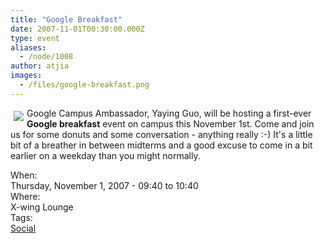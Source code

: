 ```yaml
---
title: "Google Breakfast"
date: 2007-11-01T00:30:00.000Z
type: event
aliases:
  - /node/1008
author: atjia
images:
  - /files/google-breakfast.png
---
```


<div class="field field-name-body field-type-text-with-summary field-label-hidden"><div class="field-items"><div class="field-item even"><p><img src="/files/google-breakfast.png" vspace="5" hspace="5" align="left">Google Campus Ambassador, Yaying Guo, will be hosting a first-ever <strong>Google breakfast</strong> event on campus this November 1st.  Come and join us for some donuts and some conversation - anything really :-)  It&apos;s a little bit of a breather in between midterms and a good excuse to come in a bit earlier on a weekday than you might normally.</p>
</div></div></div><div class="field field-name-field-dates field-type-datetime field-label-above"><div class="field-label">When:&#xA0;</div><div class="field-items"><div class="field-item even"><span class="date-display-single">Thursday, November 1, 2007 - <span class="date-display-range"><span class="date-display-start">09:40</span> to <span class="date-display-end">10:40</span></span></span></div></div></div><div class="field field-name-field-location field-type-text field-label-above"><div class="field-label">Where:&#xA0;</div><div class="field-items"><div class="field-item even">X-wing Lounge</div></div></div>    <footer>
    <div class="field field-name-field-tags field-type-taxonomy-term-reference field-label-above"><div class="field-label">Tags:&#xA0;</div><div class="field-items"><div class="field-item even"><a href="/social">Social</a></div></div></div>      </footer>